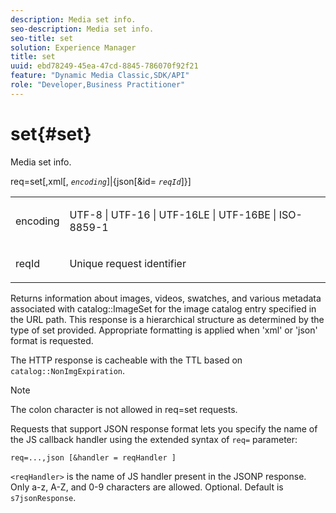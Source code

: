 ```yaml
---
description: Media set info.
seo-description: Media set info.
seo-title: set
solution: Experience Manager
title: set
uuid: ebd78249-45ea-47cd-8845-786070f92f21
feature: "Dynamic Media Classic,SDK/API"
role: "Developer,Business Practitioner"
---
```


# set{#set}

Media set info.

req=set[,xml[, *`encoding`*]|{json[&id= *`reqId`*]}]

<table id="simpletable_02C955F4EBAD4251A728F0FC68F432B5"> 
 <tr class="strow"> 
  <td class="stentry"> <p><span class="varname"> encoding</span> </p> </td> 
  <td class="stentry"> <p><span class="codeph"> UTF-8 | UTF-16 | UTF-16LE | UTF-16BE | ISO-8859-1</span> </p></td> 
 </tr> 
 <tr class="strow"> 
  <td class="stentry"> <p><span class="varname"> reqId</span> </p></td> 
  <td class="stentry"> <p>Unique request identifier </p></td> 
 </tr> 
</table>

Returns information about images, videos, swatches, and various metadata associated with catalog::ImageSet for the image catalog entry specified in the URL path. This response is a hierarchical structure as determined by the type of set provided. Appropriate formatting is applied when 'xml' or 'json' format is requested.

The HTTP response is cacheable with the TTL based on `catalog::NonImgExpiration`.

>[!NOTE]
>
>The colon character is not allowed in req=set requests.

Requests that support JSON response format lets you specify the name of the JS callback handler using the extended syntax of `req=` parameter:

`req=...,json [&handler = reqHandler ]`

`<reqHandler>` is the name of JS handler present in the JSONP response. Only a-z, A-Z, and 0-9 characters are allowed. Optional. Default is `s7jsonResponse`. 
